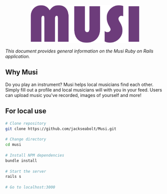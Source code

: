 <p align="center"><img src="/app/assets/images/musilogopurple.png" height="120" /></p>
<p calign="center"><em>This document provides general information on the Musi Ruby on Rails application.</em></p>


Why Musi
-------------
Do you play an instrument? Musi helps local musicians find each other. Simply fill out a profile and local musicians will with you in your feed. Users can upload music you've recorded, images of yourself and more!

For local use
--------

```bash
# Clone repository
git clone https://github.com/jackseabolt/Musi.git

# Change directory
cd musi

# Install NPM dependencies
bundle install

# Start the server
rails s

# Go to localhost:3000
```

